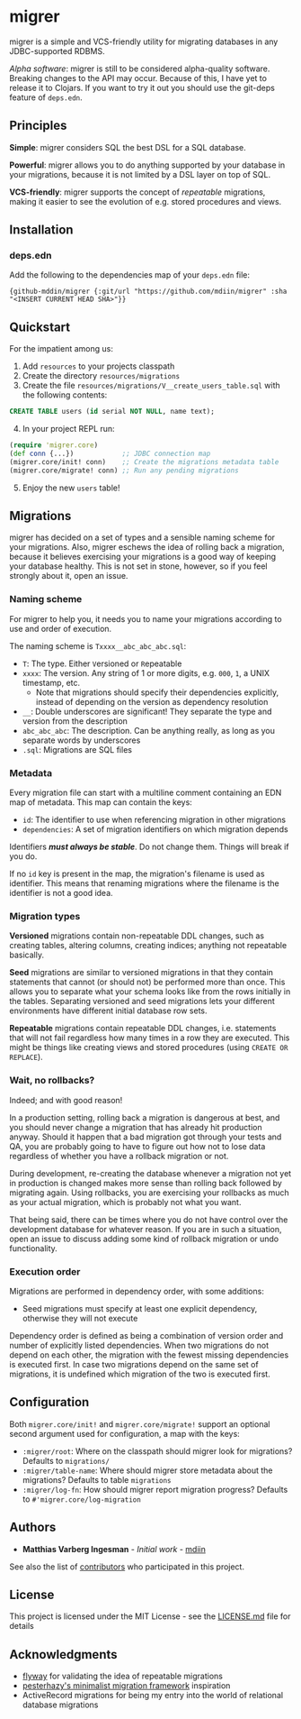 # migrer

migrer is a simple and VCS-friendly utility for migrating databases in any
JDBC-supported RDBMS.

*Alpha software*: migrer is still to be considered alpha-quality software.
Breaking changes to the API may occur. Because of this, I have yet to release it
to Clojars. If you want to try it out you should use the git-deps feature of
`deps.edn`.

## Principles

**Simple**: migrer considers SQL the best DSL for a SQL database.

**Powerful**: migrer allows you to do anything supported by your database in
your migrations, because it is not limited by a DSL layer on top of SQL.

**VCS-friendly**: migrer supports the concept of *repeatable* migrations, making
it easier to see the evolution of e.g. stored procedures and views.

## Installation

### deps.edn

Add the following to the dependencies map of your `deps.edn` file:

```
{github-mddin/migrer {:git/url "https://github.com/mdiin/migrer" :sha "<INSERT CURRENT HEAD SHA>"}}
```

## Quickstart

For the impatient among us:

1. Add `resources` to your projects classpath
2. Create the directory `resources/migrations`
3. Create the file `resources/migrations/V__create_users_table.sql` with the
   following contents:

```SQL
CREATE TABLE users (id serial NOT NULL, name text);
```

4. In your project REPL run:

```clojure
(require 'migrer.core)
(def conn {...})            ;; JDBC connection map
(migrer.core/init! conn)    ;; Create the migrations metadata table
(migrer.core/migrate! conn) ;; Run any pending migrations
```

5. Enjoy the new `users` table!

## Migrations

migrer has decided on a set of types and a sensible naming scheme for your
migrations. Also, migrer eschews the idea of rolling back a migration, because
it believes exercising your migrations is a good way of keeping your database
healthy. This is not set in stone, however, so if you feel strongly about it,
open an issue.

### Naming scheme

For migrer to help you, it needs you to name your migrations according to use
and order of execution.

The naming scheme is `Txxxx__abc_abc_abc.sql`:

- `T`: The type. Either `V`ersioned or `R`epeatable
- `xxxx`: The version. Any string of 1 or more digits, e.g. `000`, `1`, a UNIX
  timestamp, etc.
  - Note that migrations should specify their dependencies explicitly, instead
    of depending on the version as dependency resolution
- `__`: Double underscores are significant! They separate the type and version
  from the description
- `abc_abc_abc`: The description. Can be anything really, as long as you
  separate words by underscores
- `.sql`: Migrations are SQL files

### Metadata

Every migration file can start with a multiline comment containing an EDN map of
metadata. This map can contain the keys:

- `id`: The identifier to use when referencing migration in other migrations
- `dependencies`: A set of migration identifiers on which migration depends

Identifiers ***must always be stable***. Do not change them. Things will break
if you do.

If no `id` key is present in the map, the migration's filename is used as
identifier. This means that renaming migrations where the filename is the
identifier is not a good idea.

### Migration types

**Versioned** migrations contain non-repeatable DDL changes, such as creating
tables, altering columns, creating indices; anything not repeatable basically.

**Seed** migrations are similar to versioned migrations in that they contain
statements that cannot (or should not) be performed more than once. This allows
you to separate what your schema looks like from the rows initially in the
tables. Separating versioned and seed migrations lets your different
environments have different initial database row sets.

**Repeatable** migrations contain repeatable DDL changes, i.e. statements that
will not fail regardless how many times in a row they are executed. This might
be things like creating views and stored procedures (using `CREATE OR REPLACE`).

### Wait, no rollbacks?

Indeed; and with good reason!

In a production setting, rolling back a migration is dangerous at best, and you
should never change a migration that has already hit production anyway. Should
it happen that a bad migration got through your tests and QA, you are probably
going to have to figure out how not to lose data regardless of whether you have
a rollback migration or not.

During development, re-creating the database whenever a migration not yet in
production is changed makes more sense than rolling back followed by migrating
again. Using rollbacks, you are exercising your rollbacks as much as your actual
migration, which is probably not what you want.

That being said, there can be times where you do not have control over the
development database for whatever reason. If you are in such a situation, open
an issue to discuss adding some kind of rollback migration or undo
functionality.

### Execution order

Migrations are performed in dependency order, with some additions:

- Seed migrations must specify at least one explicit dependency, otherwise they
  will not execute

Dependency order is defined as being a combination of version order and number
of explicitly listed dependencies. When two migrations do not depend on each
other, the migration with the fewest missing dependencies is executed first. In
case two migrations depend on the same set of migrations, it is undefined which
migration of the two is executed first.

## Configuration

Both `migrer.core/init!` and `migrer.core/migrate!` support an optional second
argument used for configuration, a map with the keys:

- `:migrer/root`: Where on the classpath should migrer look for migrations?
  Defaults to `migrations/`
- `:migrer/table-name`: Where should migrer store metadata about the migrations?
  Defaults to table `migrations`
- `:migrer/log-fn`: How should migrer report migration progress? Defaults to
  `#'migrer.core/log-migration`

## Authors

* **Matthias Varberg Ingesman** - *Initial work* -
  [mdiin](https://github.com/mdiin)

See also the list of
[contributors](https://github.com/mdiin/migrer/contributors) who participated in
this project.

## License

This project is licensed under the MIT License - see the
[LICENSE.md](LICENSE.md) file for details

## Acknowledgments

* [flyway](https://flywaydb.org/) for validating the idea of repeatable
  migrations
* [pesterhazy's minimalist migration
  framework](https://gist.github.com/pesterhazy/9f7c0a7a9edd002759779c1732e0ac43)
  inspiration
* ActiveRecord migrations for being my entry into the world of relational
  database migrations

